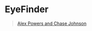 # EyeFinder
> [Alex Powers and Chase Johnson](mailto:alexander-powers@uiowa.edu?&cc=charles-e-johnson@uiowa.edu?subject=[GitHub]%20SINAPSE%20EyeFinder)

